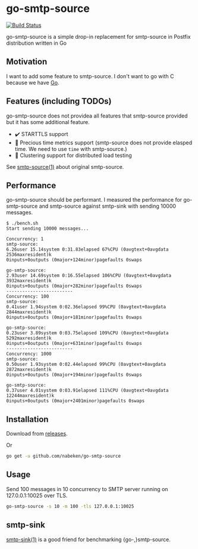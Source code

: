 # go-smtp-source

[![Build Status](https://travis-ci.org/nabeken/go-smtp-source.svg)](https://travis-ci.org/nabeken/go-smtp-source)

go-smtp-source is a simple drop-in replacement for smtp-source in Postfix distribution written in Go

## Motivation

I want to add some feature to smtp-source. I don't want to go with C because we have [Go](http://golang.org).

## Features (including TODOs)

go-smtp-source does not providea all features that smtp-source provided but it has some additional feature.

- :heavy_check_mark: STARTTLS support
- :construction: Precious time metrics support (smtp-source does not provide elasped time. We need to use `time` with smtp-source.)
- :construction: Clustering support for distributed load testing

See [smtp-source(1)](http://www.postfix.org/smtp-source.1.html) about original smtp-source.

## Performance

go-smtp-source should be performant.
I measured the performance for go-smtp-source and smtp-source against smtp-sink with sending 10000 messages.

```
$ ./bench.sh
Start sending 10000 messages...

Concurrency: 1
smtp-source:
6.26user 15.14system 0:31.83elapsed 67%CPU (0avgtext+0avgdata 2536maxresident)k
0inputs+0outputs (0major+124minor)pagefaults 0swaps

go-smtp-source:
2.93user 14.69system 0:16.55elapsed 106%CPU (0avgtext+0avgdata 3932maxresident)k
0inputs+0outputs (0major+282minor)pagefaults 0swaps
-------------------------
Concurrency: 100
smtp-source:
0.41user 1.94system 0:02.36elapsed 99%CPU (0avgtext+0avgdata 2844maxresident)k
0inputs+0outputs (0major+181minor)pagefaults 0swaps

go-smtp-source:
0.23user 3.89system 0:03.75elapsed 109%CPU (0avgtext+0avgdata 5292maxresident)k
0inputs+0outputs (0major+631minor)pagefaults 0swaps
-------------------------
Concurrency: 1000
smtp-source:
0.50user 1.93system 0:02.44elapsed 99%CPU (0avgtext+0avgdata 2872maxresident)k
0inputs+0outputs (0major+194minor)pagefaults 0swaps

go-smtp-source:
0.37user 4.01system 0:03.91elapsed 111%CPU (0avgtext+0avgdata 12244maxresident)k
0inputs+0outputs (0major+2401minor)pagefaults 0swaps
```

## Installation

Download from [releases](https://github.com/nabeken/go-smtp-source/releases).

Or

```sh
go get -u github.com/nabeken/go-smtp-source
```

## Usage

Send 100 messages in 10 concurrency to SMTP server running on 127.0.0.1:10025 over TLS.

```sh
go-smtp-source -s 10 -m 100 -tls 127.0.0.1:10025
```

## smtp-sink

[smtp-sink(1)](http://www.postfix.org/smtp-sink.1.html) is a good friend for benchmarking {go-,}smtp-source.
